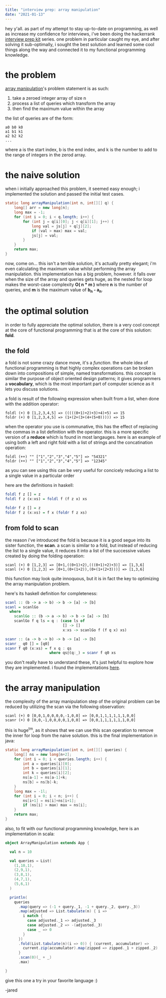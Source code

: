```yaml
---
title: "interview prep: array manipulation"
date: "2021-01-13"
---
```


hey y'all. as part of my attempt to stay up-to-date on programming, as well as increase my confidence for interviews, i've been doing the hackerrank [interview prep kit](https://www.hackerrank.com/interview/interview-preparation-kit) series. one problem in particular caught my eye, and after solving it sub-optimally, i sought the best solution and learned some cool things along the way and connected it to my functional programming knowledge.

# the problem

[array manipulation](https://www.hackerrank.com/challenges/crush/problem)'s problem statement is as such:

1. take a zeroed integer array of size n
2. process a list of queries which transform the array
3. then find the maximum value within the array

the list of queries are of the form:

```
a0 b0 k0
a1 b1 k1
a2 b2 k2
...
```

where a is the start index, b is the end index, and k is the number to add to the range of integers in the zerod array.

# the naive solution

when i initially approached this problem, it seemed easy enough; i implemented the solution and passed the initial test cases.

```java
static long arrayManipulation(int n, int[][] q) {
    long[] arr = new long[n];
    long max = -1;
    for (int i = 0; i < q.length; i++) {
        for (int j = q[i][0]; j < q[i][1]; j++) {
            long val = js[j] + q[j][2];
            if (val > max) max = val;
            js[j] = val;
        }
    }
    return max;
}
```

now, come on... this isn't a terrible solution, it's actually pretty elegant; i'm even calculating the maximum value whilst performing the array manipulation. this implementation has a big problem, however. it falls over when the size of the array and queries gets huge, as the nested for loop makes the worst-case complexity **O( n * m )** where **n** is the number of queries, and **m** is the maximum value of **b<sub>n</sub> - a<sub>n</sub>**.

# the optimal solution

in order to fully appreciate the optimal solution, there is a very cool concept at the core of functional programming that is at the core of this solution: **fold**.

## the fold

a fold is not some crazy dance move, it's a *function*. the whole idea of functional programming is that highly complex operations can be broken down into compositions of simple, named transformations. this concept is similar the purpose of object oriented design patterns; it gives programmers a **vocabulary**, which is the most important part of computer science as it lets you discuss solutions.

a fold is result of the following expression when built from a list, when done with the addition operator:

```
foldl (+) 0 [1,2,3,4,5] => (((((0+1)+2)+3)+4)+5) => 15
foldr (+) 0 [1,2,3,4,5] => (1+(2+(3+(4+(5+0))))) => 15
```

when the operator you use is communative, this has the effect of replacing the commas in a list definition with the operator. this is a more specific version of a **reduce** which is found in most langauges. here is an example of using both a left and right fold with a list of strings and the concatination operation:

```
foldl (++) "" ["1","2","3","4","5"] => "54321"
foldr (++) "" ["1","2","3","4","5"] => "12345"
```

as you can see using this can be very useful for concicely reducing a list to a single value in a particular order

here are the definitions in haskell:

```haskell
foldl f z [] = z
foldl f z (x:xs) = foldl f (f z x) xs

foldr f z [] = z
foldr f z (x:xs) = f x (foldr f z xs)
```

## from fold to scan

the reason i've introduced the fold is because it is a good segue into its sister function, the **scan**. a scan is similar to a fold, but instead of reducing the list to a single value, it reduces it into a list of the successive values created by doing the folding operation:

```
scanl (+) 0 [1,2,3] => [0+1,((0+1)+2),(((0+1)+2)+3)] => [1,3,6]
scanl (+) 0 [1,2,3] => [0+1,(0+(1+2)),(0+(1+(2+3)))] => [1,3,6]
```

this function may look quite innoquous, but it is in fact the key to optimizing the array manipulation problem.

here's its haskell definition for completeness:

```haskell
scanl :: (b -> a -> b) -> b -> [a] -> [b]
scanl = scanlGo
  where
    scanlGo :: (b -> a -> b) -> b -> [a] -> [b]
    scanlGo f q ls = q : (case ls of
                          [] -> []
                          x:xs -> scanlGo f (f q x) xs)

scanr :: (a -> b -> b) -> b -> [a] -> [b]
scanr _ q0 [] = [q0]
scanr f q0 (x:xs) = f x q : qs
                    where qs@(q:_) = scanr f q0 xs
```

you don't really have to understand these, it's just helpful to explore how they are implemented. i found the implementations [here](https://hackage.haskell.org/package/base-4.14.1.0/docs/src/GHC.List.html).

# the array manipulation

the complexity of the array manipulation step of the original problem can be reduced by utilizing the scan via the following observation:

```
scanl (+) 0 [0,0,1,0,0,0,0,-1,0,0] => [0,0,1,1,1,1,1,1,0,0]
scanr (+) 0 [0,0,-1,0,0,0,0,1,0,0] => [0,0,1,1,1,1,1,1,0,0]
```

this is huge<sup>tm</sup>, as it shows that we can use this scan operation to remove the inner for loop from the naive solution. this is the final implementation in java:

```java
static long arrayManipulation(int n, int[][] queries) {
    long[] ns = new long[n+2];
    for (int i = 0; i < queries.length; i++) {
        int a = queries[i][0];
        int b = queries[i][1];
        int k = queries[i][2];
        ns[a-1] = ns[a-1]+k;
        ns[b] = ns[b]-k;
    }
    long max = -1l;
    for (int i = 0; i < n; i++) {
        ns[i+1] = ns[i]+ns[i+1];
        if (ns[i] > max) max = ns[i];
    }
    return max;
}
```

also, to fit with our functional programming knowledge, here is an implementation in scala:

```scala
object ArrayManipulation extends App {

  val n = 10

  val queries = List(
    (1,10,1),
    (2,9,1),
    (3,8,1),
    (4,7,1),
    (5,6,1)
  )

  println(
    queries
      .map(query => (-1 + query._1, -1 + query._2, query._3))
      .map(adjusted => List.tabulate(n) { i =>
        i match {
          case adjusted._1 => adjusted._3
          case adjusted._2 => -(adjusted._3)
          case _ => 0
        }
      })
      .fold(List.tabulate(n)(i => 0)) { (current, accumulator) =>
        current.zip(accumulator).map(zipped => zipped._1 + zipped._2)
      }
      .scan(0)(_ + _)
      .max)

}
```

give this one a try in your favorite language :)

-jared
